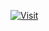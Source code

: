 [![Visit](https://img.shields.io/badge/Visit-RecipeApp-brightgreen)](https://recipe-app-kappa-seven.vercel.app/)
